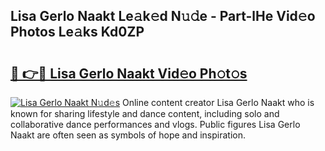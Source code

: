 ## Lisa Gerlo Naakt Le𝚊k𝚎d N𝚞𝚍e - Part-lHe Vid𝚎o Photos Le𝚊ks Kd0ZP

# <h2><a href="http://fb0ujr.evod.top/?m=Lisa+Gerlo+Naakt">🔗 👉🔴 Lisa Gerlo Naakt Vid𝚎o Ph𝚘t𝚘s</a></h2>

[![Lisa Gerlo Naakt N𝚞d𝚎s](https://i.imgur.com/8V9OHl7.gif)](http://fb0ujr.evod.top/?m=Lisa+Gerlo+Naakt)
Online content creator Lisa Gerlo Naakt who is known for sharing lifestyle and dance content, including solo and collaborative dance performances and vlogs. Public figures Lisa Gerlo Naakt are often seen as symbols of hope and inspiration. 
